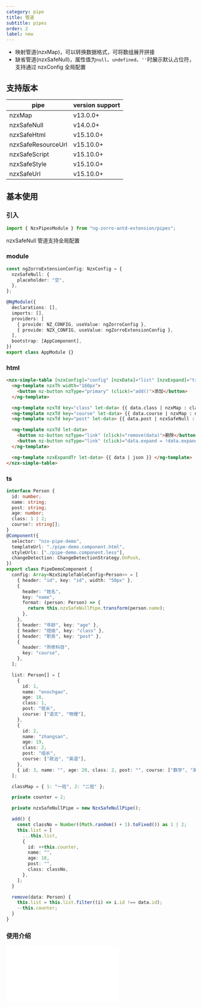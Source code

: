 ```yaml
---
category: pipe
title: 管道
subtitle: pipes
order: 2
label: new
---
```


- 映射管道(nzxMap)，可以转换数据格式，可将数组展开拼接
- 缺省管道(nzxSafeNull)，属性值为`null`、`undefined`、`''`时展示默认占位符，支持通过 nzxConfig 全局配置

## 支持版本

| pipe               | version support                         |
| ------------------ | --------------------------------------- |
| nzxMap             | <label type="success">v13.0.0+</label>  |
| nzxSafeNull        | <label type="success">v14.0.0+</label>  |
| nzxSafeHtml        | <label type="success">v15.10.0+</label> |
| nzxSafeResourceUrl | <label type="success">v15.10.0+</label> |
| nzxSafeScript      | <label type="success">v15.10.0+</label> |
| nzxSafeStyle       | <label type="success">v15.10.0+</label> |
| nzxSafeUrl         | <label type="success">v15.10.0+</label> |

## 基本使用

### 引入

```ts
import { NzxPipesModule } from "ng-zorro-antd-extension/pipes";
```

nzxSafeNull 管道支持全局配置

### module

```ts
const ngZorroExtensionConfig: NzxConfig = {
  nzxSafeNull: {
    placeholder: "空",
  },
};

@NgModule({
  declarations: [],
  imports: [],
  providers: [
    { provide: NZ_CONFIG, useValue: ngZorroConfig },
    { provide: NZX_CONFIG, useValue: ngZorroExtensionConfig },
  ],
  bootstrap: [AppComponent],
})
export class AppModule {}
```

### html

```html
<nzx-simple-table [nzxConfig]="config" [nzxData]="list" [nzxExpand]="true">
  <ng-template nzxTh width="160px">
    <button nz-button nzType="primary" (click)="add()">添加</button>
  </ng-template>

  <ng-template nzxTd key="class" let-data> {{ data.class | nzxMap : classMap }} </ng-template>
  <ng-template nzxTd key="course" let-data> {{ data.course | nzxMap : null : "*_*" | nzxSafeNull : "***" }} </ng-template>
  <ng-template nzxTd key="post" let-data> {{ data.post | nzxSafeNull : "组员" }} </ng-template>

  <ng-template nzxTd let-data>
    <button nz-button nzType="link" (click)="remove(data)">删除</button>
    <button nz-button nzType="link" (click)="data.expand = !data.expand">展开</button>
  </ng-template>

  <ng-template nzxExpandTr let-data> {{ data | json }} </ng-template>
</nzx-simple-table>
```

### ts

```typescript
interface Person {
  id: number;
  name: string;
  post: string;
  age: number;
  class: 1 | 2;
  course?: string[];
}
@Component({
  selector: "nzx-pipe-demo",
  templateUrl: "./pipe-demo.component.html",
  styleUrls: ["./pipe-demo.component.less"],
  changeDetection: ChangeDetectionStrategy.OnPush,
})
export class PipeDemoComponent {
  config: Array<NzxSimpleTableConfig<Person>> = [
    { header: "id", key: "id", width: "50px" },
    {
      header: "姓名",
      key: "name",
      format: (person: Person) => {
        return this.nzxSafeNullPipe.transform(person.name);
      },
    },
    { header: "年龄", key: "age" },
    { header: "班级", key: "class" },
    { header: "职务", key: "post" },
    {
      header: "所修科目",
      key: "course",
    },
  ];

  list: Person[] = [
    {
      id: 1,
      name: "enochgao",
      age: 18,
      class: 1,
      post: "班长",
      course: ["语文", "物理"],
    },
    {
      id: 2,
      name: "zhangsan",
      age: 19,
      class: 2,
      post: "组长",
      course: ["政治", "英语"],
    },
    { id: 3, name: "", age: 20, class: 2, post: "", course: ["数学", "英语"] },
  ];

  classMap = { 1: "一班", 2: "二班" };

  private counter = 2;

  private nzxSafeNullPipe = new NzxSafeNullPipe();

  add() {
    const classNo = Number((Math.random() + 1).toFixed()) as 1 | 2;
    this.list = [
      ...this.list,
      {
        id: ++this.counter,
        name: "",
        age: 18,
        post: "",
        class: classNo,
      },
    ];
  }

  remove(data: Person) {
    this.list = this.list.filter((i) => i.id !== data.id);
    --this.counter;
  }
}
```

### 使用介绍

<iframe src="//player.bilibili.com/player.html?aid=915788247&bvid=BV1hu4y1k7kQ&cid=1263420449&p=1&high_quality=1" scrolling="no" border="0" frameborder="no" framespacing="0" allowfullscreen="true"> </iframe>
